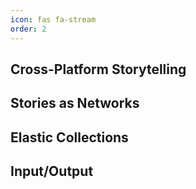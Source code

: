 ```yaml
---
icon: fas fa-stream
order: 2
---
```


## Cross-Platform Storytelling

## Stories as Networks

## Elastic Collections

## Input/Output